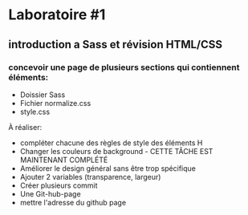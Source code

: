 # Laboratoire #1

## introduction a Sass et révision HTML/CSS

### concevoir une page de plusieurs sections qui contiennent éléments:

- Doissier Sass
- Fichier normalize.css
- style.css

À réaliser:

- compléter chacune des règles de style des éléments H
- Changer les couleurs de background - CETTE TÂCHE EST MAINTENANT COMPLÉTÉ
- Améliorer le design général sans être trop spécifique
- Ajouter 2 variables (transparence, largeur)
- Créer plusieurs commit
- Une Git-hub-page
- mettre l'adresse du github page

